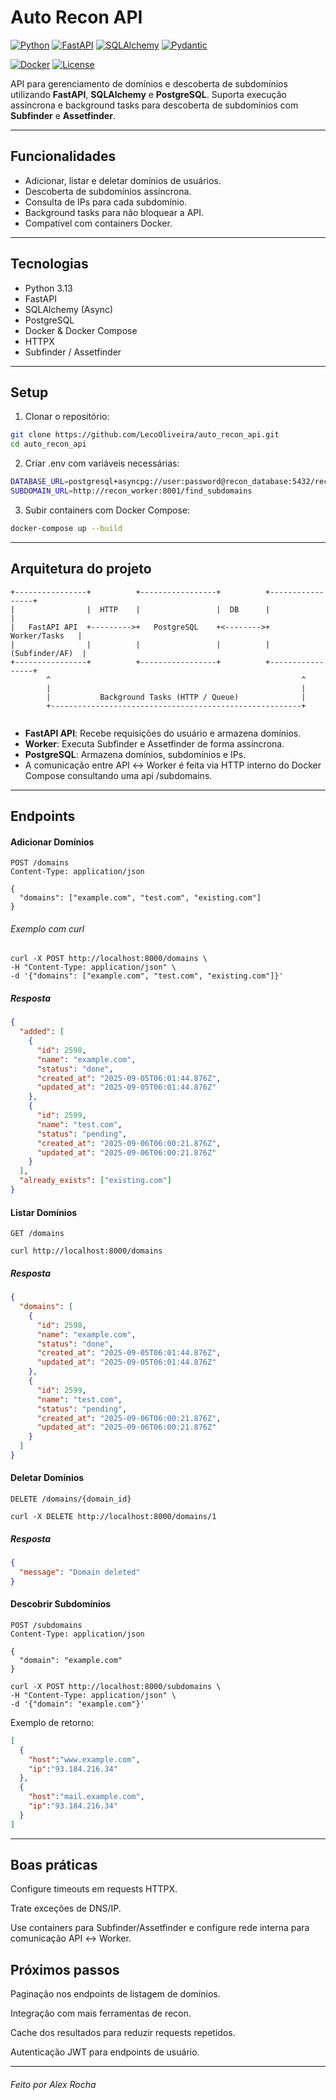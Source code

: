 # Auto Recon API

[![Python](https://img.shields.io/badge/python-3.13-blue)](https://www.python.org/)
[![FastAPI](https://img.shields.io/badge/FastAPI-111111?style=flat&logo=fastapi&logoColor=white)](https://fastapi.tiangolo.com/)
[![SQLAlchemy](https://img.shields.io/badge/SQLAlchemy-3673A5?style=flat&logo=sqlalchemy&logoColor=white)](https://www.sqlalchemy.org/)
[![Pydantic](https://img.shields.io/badge/Pydantic-0D9488?style=flat&logo=pydantic&logoColor=white)](https://pydantic-docs.helpmanual.io/)

[![Docker](https://img.shields.io/badge/docker-enabled-green)](https://www.docker.com/)
[![License](https://img.shields.io/badge/license-MIT-lightgrey)](LICENSE)

API para gerenciamento de domínios e descoberta de subdomínios utilizando **FastAPI**, **SQLAlchemy** e **PostgreSQL**. Suporta execução assíncrona e background tasks para descoberta de subdomínios com **Subfinder** e **Assetfinder**.

---

## Funcionalidades

- Adicionar, listar e deletar domínios de usuários.
- Descoberta de subdomínios assíncrona.
- Consulta de IPs para cada subdomínio.
- Background tasks para não bloquear a API.
- Compatível com containers Docker.

---

## Tecnologias

- Python 3.13
- FastAPI
- SQLAlchemy (Async)
- PostgreSQL
- Docker & Docker Compose
- HTTPX
- Subfinder / Assetfinder

---

## Setup

1. Clonar o repositório:

```bash
git clone https://github.com/LecoOliveira/auto_recon_api.git
cd auto_recon_api
```

2. Criar .env com variáveis necessárias:
```bash
DATABASE_URL=postgresql+asyncpg://user:password@recon_database:5432/recon
SUBDOMAIN_URL=http://recon_worker:8001/find_subdomains
```



3. Subir containers com Docker Compose:
```bash
docker-compose up --build
```
---
## Arquitetura do projeto
```text
+----------------+          +-----------------+          +-----------------+
|                |  HTTP    |                 |  DB      |                 |
|   FastAPI API  +--------->+   PostgreSQL    +<-------->+  Worker/Tasks   |
|                |          |                 |          | (Subfinder/AF)  |
+----------------+          +-----------------+          +-----------------+
        ^                                                        ^
        |                                                        |
        |           Background Tasks (HTTP / Queue)              |
        +--------------------------------------------------------+


```

- **FastAPI API**: Recebe requisições do usuário e armazena domínios.
- **Worker**: Executa Subfinder e Assetfinder de forma assíncrona.
- **PostgreSQL**: Armazena domínios, subdomínios e IPs.
- A comunicação entre API ↔ Worker é feita via HTTP interno do Docker Compose consultando uma api /subdomains.

---
## Endpoints

#### Adicionar Domínios
```http
POST /domains
Content-Type: application/json

{
  "domains": ["example.com", "test.com", "existing.com"]
}
```
###### Exemplo com curl

```http
curl -X POST http://localhost:8000/domains \
-H "Content-Type: application/json" \
-d '{"domains": ["example.com", "test.com", "existing.com"]}'
```

##### Resposta
```json
{
  "added": [
    {
      "id": 2598,
      "name": "example.com",
      "status": "done",
      "created_at": "2025-09-05T06:01:44.876Z",
      "updated_at": "2025-09-05T06:01:44.876Z"
    },
    {
      "id": 2599,
      "name": "test.com",
      "status": "pending",
      "created_at": "2025-09-06T06:00:21.876Z",
      "updated_at": "2025-09-06T06:00:21.876Z"
    }
  ],
  "already_exists": ["existing.com"]
}
```

#### Listar Domínios
```http
GET /domains
```
```http
curl http://localhost:8000/domains
```
##### Resposta
```json
{
  "domains": [
    {
      "id": 2598,
      "name": "example.com",
      "status": "done",
      "created_at": "2025-09-05T06:01:44.876Z",
      "updated_at": "2025-09-05T06:01:44.876Z"
    },
    {
      "id": 2599,
      "name": "test.com",
      "status": "pending",
      "created_at": "2025-09-06T06:00:21.876Z",
      "updated_at": "2025-09-06T06:00:21.876Z"
    }
  ]
}
```

#### Deletar Domínios
```http
DELETE /domains/{domain_id}
```
```http
curl -X DELETE http://localhost:8000/domains/1
```
##### Resposta
```json
{
  "message": "Domain deleted"
}
```

#### Descobrir Subdomínios
```http
POST /subdomains
Content-Type: application/json

{
  "domain": "example.com"
}
```
```http
curl -X POST http://localhost:8000/subdomains \
-H "Content-Type: application/json" \
-d '{"domain": "example.com"}'
```
Exemplo de retorno:
```json
[
  {
    "host":"www.example.com",
    "ip":"93.184.216.34"
  },
  {
    "host":"mail.example.com",
    "ip":"93.184.216.34"
  }
]
```
---
##  Boas práticas


Configure timeouts em requests HTTPX.

Trate exceções de DNS/IP.

Use containers para Subfinder/Assetfinder e configure rede interna para comunicação API ↔ Worker.


##  Próximos passos

Paginação nos endpoints de listagem de domínios.

Integração com mais ferramentas de recon.

Cache dos resultados para reduzir requests repetidos.

Autenticação JWT para endpoints de usuário.

---
###### Feito por Alex Rocha